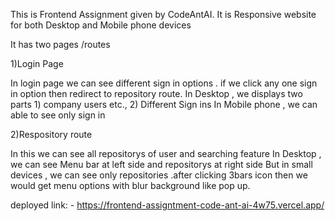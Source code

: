 This is Frontend Assignment given by CodeAntAI. 
It is Responsive website for both Desktop and Mobile phone devices

It has two pages /routes

1)Login Page

  In login page we can see different sign in options . if we click any one sign in option then redirect to repository route.
  In Desktop , we displays two parts 1) company users etc.,  2) Different Sign ins 
  In Mobile phone , we can able to see only sign in 
	
2)Respository route 

  In this we can see all repositorys of user and searching feature
  In Desktop , we can see Menu bar at left side and repositorys at right side
  But in small devices , we can see only repositories .after clicking 3bars icon then we would get menu options with blur background like pop up.

  deployed link: -  https://frontend-assigntment-code-ant-ai-4w75.vercel.app/      
